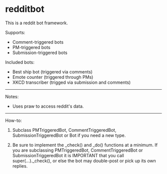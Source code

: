 redditbot
=========

This is a reddit bot framework.

Supports:
 - Comment-triggered bots
 - PM-triggered bots
 - Submission-triggered bots

Included bots:
 - Best ship bot (triggered via comments)
 - Emote counter (triggered through PMs)
 - XKCD transcriber (trigged via submission and comments)

----

Notes:
 - Uses praw to access reddit's data.

---

How-to:

1. Subclass PMTriggeredBot, CommentTriggeredBot, SubmissionTriggeredBot or Bot if you need a new type.
 
2. Be sure to implement the \_check() and \_do() functions at a minimum. If you are subclassing PMTriggeredBot, CommentTriggeredBot or SubmissionTriggeredBot it is IMPORTANT that you call super(...)._check(), or else the bot may double-post or pick up its own replies.
